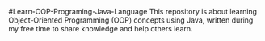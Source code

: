 #Learn-OOP-Programing-Java-Language
This repository is about learning Object-Oriented Programming (OOP) concepts using Java, written during my free time to share knowledge and help others learn.
